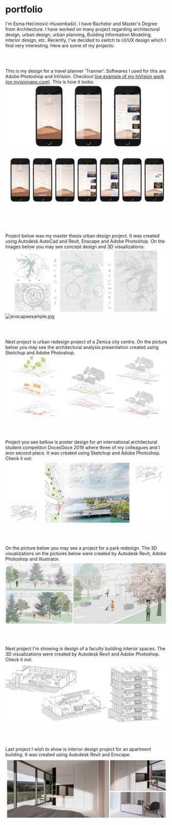 # portfolio

I'm Esma Hećimović-Huseinbašić. I have Bachelor and Master's Degree from Architecture. I have worked on many project regarding architectural design, urban design, urban planning, Building Information Modeling, interior design, etc. Recently, I've decided to switch to UI/UX design which I find very interesting. Here are some of my projects: 

 <br>
 <br>

This is my design for a travel planner 'Tranner'. Softwares I used for this are Adobe Photoshop and InVision.  Checkout [live example of my InVision work (on invisionapp.com)](https://esmaheimovihuseinbai762888.invisionapp.com/overview/Trannel-ck5k66a3t0xbd01c06e0x8l29/screens?v=YsWUxV1ZUe8gma5fe9gQVA%3D%3D&linkshare=urlcopied). This is how it looks:
![mobileapp1.jpg](/img/mobileapp1.jpg) 
![mobileapp.jpg](/img/mobileapp.jpg) 

 <br>
 <br>

Project below was my master thesis urban design project. It was created using Autodesk AutoCad and Revit, Enscape and Adobe Photoshop. On the images below you may see concept design and 3D visualizations:
![psexample3.jpg](/img/psexample3.jpg) 
![enscapeexample.jpg](/img/enscapeexample.jpg) 

 <br>
 <br>

Next project is urban redesign project of a Zenica city centre. On the picture below you may see the architectural analysis presentation created using Sketchup and Adobe Photoshop.  
![psexample.jpg](/img/psexample.jpg) 

 <br>
 <br>
  
Project you see bellow is poster design for an international architectural student competiton DocexDoce 2019 where three of my colleagues and I won second place. It was created using Sketchup and Adobe Photoshop. Check it out: 
![psexample2.jpg](/img/psexample2.jpg) 

 <br>
 <br>

On the picture below you may see a project for a park redesign. The 3D visualizations on the pictures below were created by Autodesk Revit, Adobe Photoshop and Illustrator. 
![aiexample.jpg](/img/aiexample.jpg) 

 <br>
 <br>
 
Next project I'm showing is design of a faculty building interior spaces. The 3D visualizations were created by Autodesk Revit and Adobe Photoshop. Check it out: 
![revitexample.jpg](/img/revitexample.jpg) 

 <br>
 <br>

Last project I wish to show is interior design project for an apartment building. It was created using Autodesk Revit and Enscape. 
![interiorexample.jpg](/img/interiorexample.jpg) 



